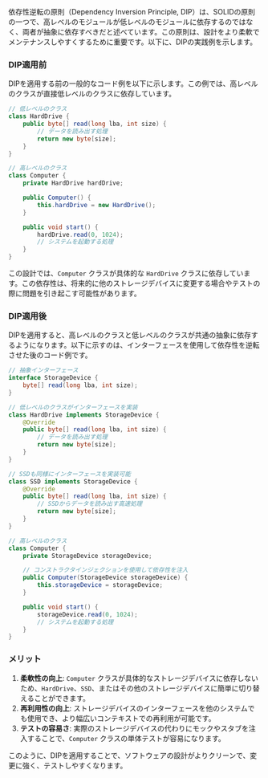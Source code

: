 依存性逆転の原則（Dependency Inversion Principle, DIP）は、SOLIDの原則の一つで、高レベルのモジュールが低レベルのモジュールに依存するのではなく、両者が抽象に依存すべきだと述べています。この原則は、設計をより柔軟でメンテナンスしやすくするために重要です。以下に、DIPの実践例を示します。

### DIP適用前

DIPを適用する前の一般的なコード例を以下に示します。この例では、高レベルのクラスが直接低レベルのクラスに依存しています。

```java
// 低レベルのクラス
class HardDrive {
    public byte[] read(long lba, int size) {
        // データを読み出す処理
        return new byte[size];
    }
}

// 高レベルのクラス
class Computer {
    private HardDrive hardDrive;

    public Computer() {
        this.hardDrive = new HardDrive();
    }

    public void start() {
        hardDrive.read(0, 1024);
        // システムを起動する処理
    }
}
```

この設計では、`Computer` クラスが具体的な `HardDrive` クラスに依存しています。この依存性は、将来的に他のストレージデバイスに変更する場合やテストの際に問題を引き起こす可能性があります。

### DIP適用後

DIPを適用すると、高レベルのクラスと低レベルのクラスが共通の抽象に依存するようになります。以下に示すのは、インターフェースを使用して依存性を逆転させた後のコード例です。

```java
// 抽象インターフェース
interface StorageDevice {
    byte[] read(long lba, int size);
}

// 低レベルのクラスがインターフェースを実装
class HardDrive implements StorageDevice {
    @Override
    public byte[] read(long lba, int size) {
        // データを読み出す処理
        return new byte[size];
    }
}

// SSDも同様にインターフェースを実装可能
class SSD implements StorageDevice {
    @Override
    public byte[] read(long lba, int size) {
        // SSDからデータを読み出す高速処理
        return new byte[size];
    }
}

// 高レベルのクラス
class Computer {
    private StorageDevice storageDevice;

    // コンストラクタインジェクションを使用して依存性を注入
    public Computer(StorageDevice storageDevice) {
        this.storageDevice = storageDevice;
    }

    public void start() {
        storageDevice.read(0, 1024);
        // システムを起動する処理
    }
}
```

### メリット

1. **柔軟性の向上**: `Computer` クラスが具体的なストレージデバイスに依存しないため、`HardDrive`、`SSD`、またはその他のストレージデバイスに簡単に切り替えることができます。
2. **再利用性の向上**: ストレージデバイスのインターフェースを他のシステムでも使用でき、より幅広いコンテキストでの再利用が可能です。
3. **テストの容易さ**: 実際のストレージデバイスの代わりにモックやスタブを注入することで、`Computer` クラスの単体テストが容易になります。

このように、DIPを適用することで、ソフトウェアの設計がよりクリーンで、変更に強く、テストしやすくなります。
